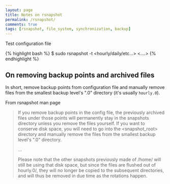 ```yaml
---
layout: page
title: Notes on rsnapshot
permalink: /rsnapshot/
comments: true
tags: [rsnapshot, file_system, synchronization, backup]
---
```


Test configuration file

{% highlight bash %}
$ sudo rsnapshot -t <hourly/daily/etc...>
<....>
{% endhighlight %}

## On removing backup points and archived files

In short, remove backup points from configuration file and manually remove
files from the smallest backup level's ".0" directory (it's usually
`hourly.0`).

From rsnapshot man page

> If you remove backup points in the config file, the previously archived files
> under those points will permanently stay in the snapshots directory unless
> you remove the files yourself. If you want to conserve disk space, you will
> need to go into the <snapshot_root> directory and manually remove the files
> from the smallest backup level's ".0" directory.
>
> ...
>
> Please note that the other snapshots previously made of /home/ will still be
> using that disk space, but since the files are flushed out of hourly.0/, they
> will no longer be copied to the subsequent directories, and will thus be
> removed in due time as the rotations happen.
